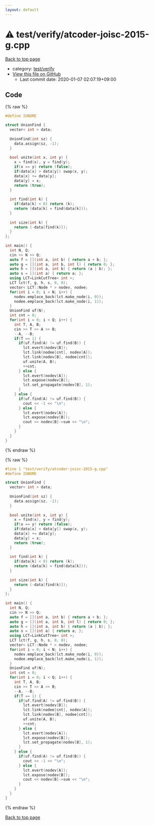 ```yaml
---
layout: default
---
```


<!-- mathjax config similar to math.stackexchange -->
<script type="text/javascript" async
  src="https://cdnjs.cloudflare.com/ajax/libs/mathjax/2.7.5/MathJax.js?config=TeX-MML-AM_CHTML">
</script>
<script type="text/x-mathjax-config">
  MathJax.Hub.Config({
    TeX: { equationNumbers: { autoNumber: "AMS" }},
    tex2jax: {
      inlineMath: [ ['$','$'] ],
      processEscapes: true
    },
    "HTML-CSS": { matchFontHeight: false },
    displayAlign: "left",
    displayIndent: "2em"
  });
</script>

<script type="text/javascript" src="https://cdnjs.cloudflare.com/ajax/libs/jquery/3.4.1/jquery.min.js"></script>
<script src="https://cdn.jsdelivr.net/npm/jquery-balloon-js@1.1.2/jquery.balloon.min.js" integrity="sha256-ZEYs9VrgAeNuPvs15E39OsyOJaIkXEEt10fzxJ20+2I=" crossorigin="anonymous"></script>
<script type="text/javascript" src="../../../assets/js/copy-button.js"></script>
<link rel="stylesheet" href="../../../assets/css/copy-button.css" />


# :warning: test/verify/atcoder-joisc-2015-g.cpp

<a href="../../../index.html">Back to top page</a>

* category: <a href="../../../index.html#5a4423c79a88aeb6104a40a645f9430c">test/verify</a>
* <a href="{{ site.github.repository_url }}/blob/master/test/verify/atcoder-joisc-2015-g.cpp">View this file on GitHub</a>
    - Last commit date: 2020-01-07 02:07:19+09:00




## Code

<a id="unbundled"></a>
{% raw %}
```cpp
#define IGNORE

struct UnionFind {
  vector< int > data;
 
  UnionFind(int sz) {
    data.assign(sz, -1);
  }
 
  bool unite(int x, int y) {
    x = find(x), y = find(y);
    if(x == y) return (false);
    if(data[x] > data[y]) swap(x, y);
    data[x] += data[y];
    data[y] = x;
    return (true);
  }
 
  int find(int k) {
    if(data[k] < 0) return (k);
    return (data[k] = find(data[k]));
  }
 
  int size(int k) {
    return (-data[find(k)]);
  }
};
 
int main() {
  int N, Q;
  cin >> N >> Q;
  auto f = [](int a, int b) { return a + b; };
  auto g = [](int a, int b, int l) { return 0; };
  auto h = [](int a, int b) { return (a | b); };
  auto s = [](int a) { return a; };
  using LCT=LinkCutTree< int >;
  LCT lct(f, g, h, s, 0, 0);
  vector< LCT::Node * > nodev, nodee;
  for(int i = 0; i < N; i++) {
    nodev.emplace_back(lct.make_node(i, 0));
    nodee.emplace_back(lct.make_node(i, 1));
  }
  UnionFind uf(N);
  int cnt = 0;
  for(int i = 0; i < Q; i++) {
    int T, A, B;
    cin >> T >> A >> B;
    --A, --B;
    if(T == 1) {
      if(uf.find(A) != uf.find(B)) {
        lct.evert(nodev[B]);
        lct.link(nodee[cnt], nodev[A]);
        lct.link(nodev[B], nodee[cnt]);
        uf.unite(A, B);
        ++cnt;
      } else {
        lct.evert(nodev[A]);
        lct.expose(nodev[B]);
        lct.set_propagate(nodev[B], 1);
      }
    } else {
      if(uf.find(A) != uf.find(B)) {
        cout << -1 << "\n";
      } else {
        lct.evert(nodev[A]);
        lct.expose(nodev[B]);
        cout << nodev[B]->sum << "\n";
      }
    }
  }
}

```
{% endraw %}

<a id="bundled"></a>
{% raw %}
```cpp
#line 1 "test/verify/atcoder-joisc-2015-g.cpp"
#define IGNORE

struct UnionFind {
  vector< int > data;
 
  UnionFind(int sz) {
    data.assign(sz, -1);
  }
 
  bool unite(int x, int y) {
    x = find(x), y = find(y);
    if(x == y) return (false);
    if(data[x] > data[y]) swap(x, y);
    data[x] += data[y];
    data[y] = x;
    return (true);
  }
 
  int find(int k) {
    if(data[k] < 0) return (k);
    return (data[k] = find(data[k]));
  }
 
  int size(int k) {
    return (-data[find(k)]);
  }
};
 
int main() {
  int N, Q;
  cin >> N >> Q;
  auto f = [](int a, int b) { return a + b; };
  auto g = [](int a, int b, int l) { return 0; };
  auto h = [](int a, int b) { return (a | b); };
  auto s = [](int a) { return a; };
  using LCT=LinkCutTree< int >;
  LCT lct(f, g, h, s, 0, 0);
  vector< LCT::Node * > nodev, nodee;
  for(int i = 0; i < N; i++) {
    nodev.emplace_back(lct.make_node(i, 0));
    nodee.emplace_back(lct.make_node(i, 1));
  }
  UnionFind uf(N);
  int cnt = 0;
  for(int i = 0; i < Q; i++) {
    int T, A, B;
    cin >> T >> A >> B;
    --A, --B;
    if(T == 1) {
      if(uf.find(A) != uf.find(B)) {
        lct.evert(nodev[B]);
        lct.link(nodee[cnt], nodev[A]);
        lct.link(nodev[B], nodee[cnt]);
        uf.unite(A, B);
        ++cnt;
      } else {
        lct.evert(nodev[A]);
        lct.expose(nodev[B]);
        lct.set_propagate(nodev[B], 1);
      }
    } else {
      if(uf.find(A) != uf.find(B)) {
        cout << -1 << "\n";
      } else {
        lct.evert(nodev[A]);
        lct.expose(nodev[B]);
        cout << nodev[B]->sum << "\n";
      }
    }
  }
}

```
{% endraw %}

<a href="../../../index.html">Back to top page</a>

